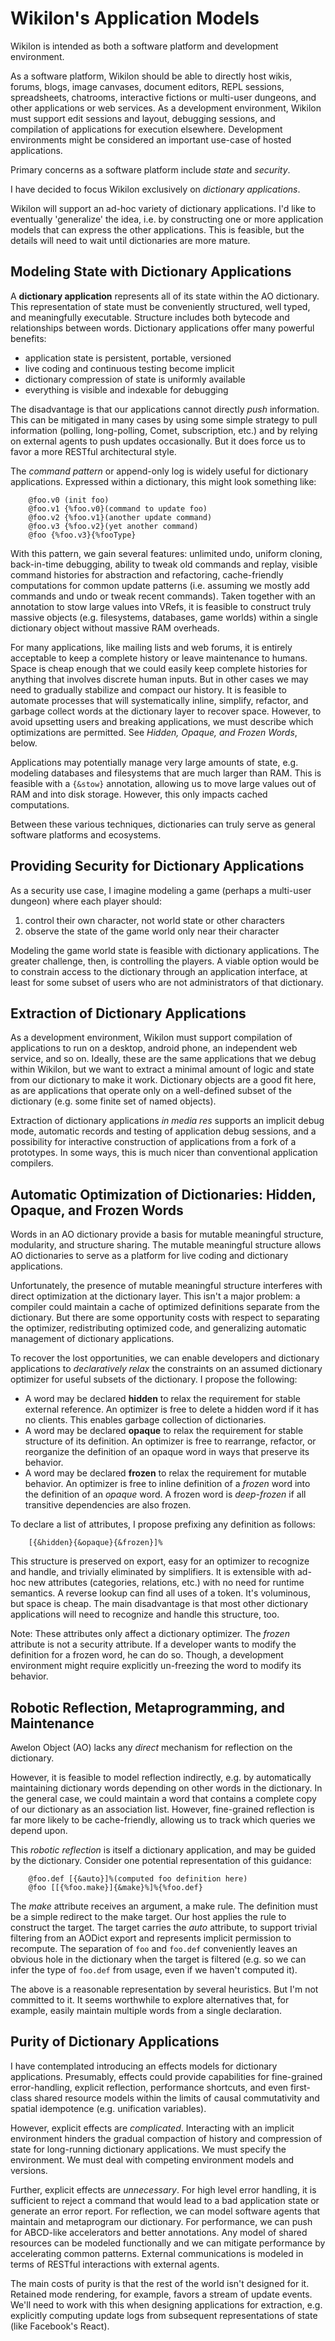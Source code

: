 
# Wikilon's Application Models

Wikilon is intended as both a software platform and development environment. 

As a software platform, Wikilon should be able to directly host wikis, forums, blogs, image canvases, document editors, REPL sessions, spreadsheets, chatrooms, interactive fictions or multi-user dungeons, and other applications or web services. As a development environment, Wikilon must support edit sessions and layout, debugging sessions, and compilation of applications for execution elsewhere. Development environments might be considered an important use-case of hosted applications.

Primary concerns as a software platform include *state* and *security*. 

I have decided to focus Wikilon exclusively on *dictionary applications*. 

Wikilon will support an ad-hoc variety of dictionary applications. I'd like to eventually 'generalize' the idea, i.e. by constructing one or more application models that can express the other applications. This is feasible, but the details will need to wait until dictionaries are more mature.

## Modeling State with Dictionary Applications

A **dictionary application** represents all of its state within the AO dictionary. This representation of state must be conveniently structured, well typed, and meaningfully executable. Structure includes both bytecode and relationships between words. Dictionary applications offer many powerful benefits: 

* application state is persistent, portable, versioned
* live coding and continuous testing become implicit
* dictionary compression of state is uniformly available
* everything is visible and indexable for debugging

The disadvantage is that our applications cannot directly *push* information. This can be mitigated in many cases by using some simple strategy to pull information (polling, long-polling, Comet, subscription, etc.) and by relying on external agents to push updates occasionally. But it does force us to favor a more RESTful architectural style. 

The *command pattern* or append-only log is widely useful for dictionary applications. Expressed within a dictionary, this might look something like:

        @foo.v0 (init foo)
        @foo.v1 {%foo.v0}(command to update foo)
        @foo.v2 {%foo.v1}(another update command)
        @foo.v3 {%foo.v2}(yet another command)
        @foo {%foo.v3}{%fooType}

With this pattern, we gain several features: unlimited undo, uniform cloning, back-in-time debugging, ability to tweak old commands and replay, visible command histories for abstraction and refactoring, cache-friendly computations for common update patterns (i.e. assuming we mostly add commands and undo or tweak recent commands). Taken together with an annotation to stow large values into VRefs, it is feasible to construct truly massive objects (e.g. filesystems, databases, game worlds) within a single dictionary object without massive RAM overheads.

For many applications, like mailing lists and web forums, it is entirely acceptable to keep a complete history or leave maintenance to humans. Space is cheap enough that we could easily keep complete histories for anything that involves discrete human inputs. But in other cases we may need to gradually stabilize and compact our history. It is feasible to automate processes that will systematically inline, simplify, refactor, and garbage collect words at the dictionary layer to recover space. However, to avoid upsetting users and breaking applications, we must describe which optimizations are permitted. See *Hidden, Opaque, and Frozen Words*, below.

Applications may potentially manage very large amounts of state, e.g. modeling databases and filesystems that are much larger than RAM. This is feasible with a `{&stow}` annotation, allowing us to move large values out of RAM and into disk storage. However, this only impacts cached computations.

Between these various techniques, dictionaries can truly serve as general software platforms and ecosystems.

## Providing Security for Dictionary Applications

As a security use case, I imagine modeling a game (perhaps a multi-user dungeon) where each player should:

1. control their own character, not world state or other characters
2. observe the state of the game world only near their character

Modeling the game world state is feasible with dictionary applications. The greater challenge, then, is controlling the players. A viable option would be to constrain access to the dictionary through an application interface, at least for some subset of users who are not administrators of that dictionary.

## Extraction of Dictionary Applications

As a development environment, Wikilon must support compilation of applications to run on a desktop, android phone, an independent web service, and so on. Ideally, these are the same applications that we debug within Wikilon, but we want to extract a minimal amount of logic and state from our dictionary to make it work. Dictionary objects are a good fit here, as are applications that operate only on a well-defined subset of the dictionary (e.g. some finite set of named objects). 

Extraction of dictionary applications *in media res* supports an implicit debug mode, automatic records and testing of application debug sessions, and a possibility for interactive construction of applications from a fork of a prototypes. In some ways, this is much nicer than conventional application compilers.

## Automatic Optimization of Dictionaries: Hidden, Opaque, and Frozen Words

Words in an AO dictionary provide a basis for mutable meaningful structure, modularity, and structure sharing. The mutable meaningful structure allows AO dictionaries to serve as a platform for live coding and dictionary applications. 

Unfortunately, the presence of mutable meaningful structure interferes with direct optimization at the dictionary layer. This isn't a major problem: a compiler could maintain a cache of optimized definitions separate from the dictionary. But there are some opportunity costs with respect to separating the optimizer, redistributing optimized code, and generalizing automatic  management of dictionary applications. 

To recover the lost opportunities, we can enable developers and dictionary applications to *declaratively relax* the constraints on an assumed dictionary optimizer for useful subsets of the dictionary. I propose the following:

* A word may be declared **hidden** to relax the requirement for stable external reference. An optimizer is free to delete a hidden word if it has no clients. This enables garbage collection of dictionaries.
* A word may be declared **opaque** to relax the requirement for stable structure of its definition. An optimizer is free to rearrange, refactor, or reorganize the definition of an opaque word in ways that preserve its behavior. 
* A word may be declared **frozen** to relax the requirement for mutable behavior. An optimizer is free to inline definition of a *frozen* word into the definition of an *opaque* word. A frozen word is *deep-frozen* if all transitive dependencies are also frozen.

To declare a list of attributes, I propose prefixing any definition as follows:

        [{&hidden}{&opaque}{&frozen}]%

This structure is preserved on export, easy for an optimizer to recognize and handle, and trivially eliminated by simplifiers. It is extensible with ad-hoc new attributes (categories, relations, etc.) with no need for runtime semantics. A reverse lookup can find all uses of a token. It's voluminous, but space is cheap. The main disadvantage is that most other dictionary applications will need to recognize and handle this structure, too.

Note: These attributes only affect a dictionary optimizer. The *frozen* attribute is not a security attribute. If a developer wants to modify the definition for a frozen word, he can do so. Though, a development environment might require explicitly un-freezing the word to modify its behavior.

## Robotic Reflection, Metaprogramming, and Maintenance

Awelon Object (AO) lacks any *direct* mechanism for reflection on the dictionary.

However, it is feasible to model reflection indirectly, e.g. by automatically maintaining dictionary words depending on other words in the dictionary. In the general case, we could maintain a word that contains a complete copy of our dictionary as an association list. However, fine-grained reflection is far more likely to be cache-friendly, allowing us to track which queries we depend upon.

This *robotic reflection* is itself a dictionary application, and may be guided by the dictionary. Consider one potential representation of this guidance:

        @foo.def [{&auto}]%(computed foo definition here)
        @foo [[{%foo.make}]{&make}%]%{%foo.def}

The *make* attribute receives an argument, a make rule. The definition must be a simple redirect to the make target. Our host applies the rule to construct the target. The target carries the *auto* attribute, to support trivial filtering from an AODict export and represents implicit permission to recompute. The separation of `foo` and `foo.def` conveniently leaves an obvious hole in the dictionary when the target is filtered (e.g. so we can infer the type of `foo.def` from usage, even if we haven't computed it). 

The above is a reasonable representation by several heuristics. But I'm not committed to it. It seems worthwhile to explore alternatives that, for example, easily maintain multiple words from a single declaration.

## Purity of Dictionary Applications

I have contemplated introducing an effects models for dictionary applications. Presumably, effects could provide capabilities for fine-grained error-handling, explicit reflection, performance shortcuts, and even first-class shared resource models within the limits of causal commutativity and spatial idempotence (e.g. unification variables).

However, explicit effects are *complicated*. Interacting with an implicit environment hinders the gradual compaction of history and compression of state for long-running dictionary applications. We must specify the environment. We must deal with competing environment models and versions.

Further, explicit effects are *unnecessary*. For high level error handling, it is sufficient to reject a command that would lead to a bad application state or generate an error report. For reflection, we can model software agents that maintain and metaprogram our dictionary. For performance, we can push for ABCD-like accelerators and better annotations. Any model of shared resources can be modeled functionally and we can mitigate performance by accelerating common patterns. External communications is modeled in terms of RESTful interactions with external agents.

The main costs of purity is that the rest of the world isn't designed for it. Retained mode rendering, for example, favors a stream of update events. We'll need to work with this when designing applications for extraction, e.g. explicitly computing update logs from subsequent representations of state (like Facebook's React).
